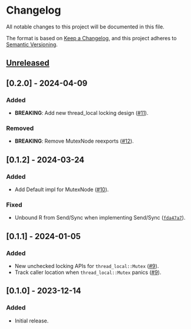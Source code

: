 # Changelog

All notable changes to this project will be documented in this file.

The format is based on [Keep a Changelog](https://keepachangelog.com/en/1.0.0/),
and this project adheres to [Semantic Versioning](https://semver.org/spec/v2.0.0.html).

## [Unreleased]

[Unreleased]: https://github.com/pedromfedricci/mcslock/compare/v0.2.0..HEAD

## [0.2.0] - 2024-04-09

### Added

- **BREAKING**: Add new thread_local locking design ([#11]).

[#11]: https://github.com/pedromfedricci/mcslock/pull/11

### Removed

- **BREAKING**: Remove MutexNode reexports ([#12]).

[#12]: https://github.com/pedromfedricci/mcslock/pull/12

## [0.1.2] - 2024-03-24

### Added

- Add Default impl for MutexNode ([#10]).

[#10]: https://github.com/pedromfedricci/mcslock/pull/10

### Fixed

- Unbound R from Send/Sync when implementing Send/Sync ([`fda47a7`]).

[`fda47a7`]: https://github.com/pedromfedricci/mcslock/commit/fda47a7195d0a74f215cfa8fd0d41f1ffd0c9bea

## [0.1.1] - 2024-01-05

### Added

- New unchecked locking APIs for `thread_local::Mutex` ([#9]).
- Track caller location when `thread_local::Mutex` panics ([#9]).

[#9]: https://github.com/pedromfedricci/mcslock/pull/9

## [0.1.0] - 2023-12-14

### Added

- Initial release.

